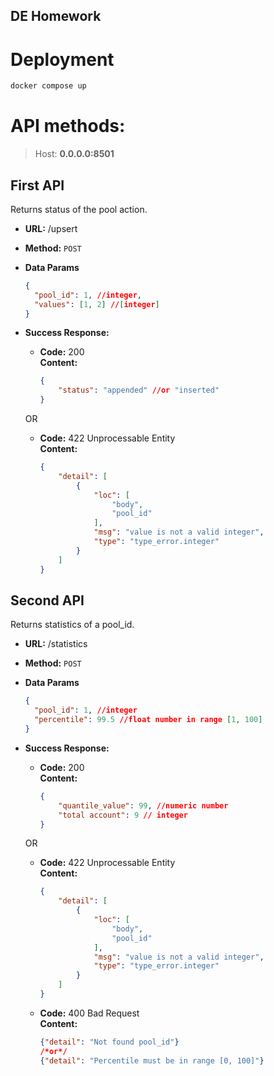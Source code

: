 DE Homework
-----------------------

# Deployment
```bash
docker compose up
```

# API methods:
> Host: **0.0.0.0:8501**

**First API**
----
  Returns status of the pool action.

* **URL:** /upsert

* **Method:** `POST`

* **Data Params**

  ```json
  {
    "pool_id": 1, //integer,
    "values": [1, 2] //[integer]
  }
  ```

* **Success Response:**

  * **Code:** 200 <br />
    **Content:**
    ```json
    {
        "status": "appended" //or "inserted"
    }
    ```


  OR

  * **Code:** 422 Unprocessable Entity <br />
    **Content:**
    ```json
    {
        "detail": [
            {
                "loc": [
                    "body",
                    "pool_id"
                ],
                "msg": "value is not a valid integer",
                "type": "type_error.integer"
            }
        ]
    }
    ```

**Second API**
----
  Returns statistics of a pool_id.

* **URL:** /statistics

* **Method:** `POST`

* **Data Params**

  ```json
  {
    "pool_id": 1, //integer
    "percentile": 99.5 //float number in range [1, 100]
  }
  ```

* **Success Response:**

  * **Code:** 200 <br />
    **Content:**
    ```json
    {
        "quantile_value": 99, //numeric number
        "total account": 9 // integer
    }
    ```


  OR

  * **Code:** 422 Unprocessable Entity <br />
    **Content:**
    ```json
    {
        "detail": [
            {
                "loc": [
                    "body",
                    "pool_id"
                ],
                "msg": "value is not a valid integer",
                "type": "type_error.integer"
            }
        ]
    }
    ```

  * **Code:** 400 Bad Request <br />
    **Content:**
    ```json
    {"detail": "Not found pool_id"}
    /*or*/
    {"detail": "Percentile must be in range [0, 100]"}
    ```
